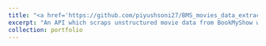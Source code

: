 ```yaml
---
title: "<a href='https://github.com/piyushsoni27/BMS_movies_data_extracter'>BookMyShow Data Extractor</a>"
excerpt: "An API which scraps unstructured movie data from BookMyShow website and store it in mySQL server. It shows useful insights for analyzing collected movie data from all over India."
collection: portfolio
---
```


